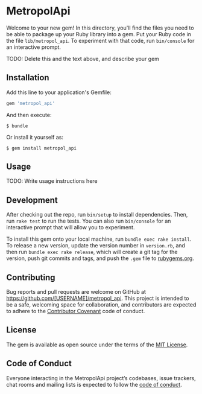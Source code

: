 # MetropolApi

Welcome to your new gem! In this directory, you'll find the files you need to be able to package up your Ruby library into a gem. Put your Ruby code in the file `lib/metropol_api`. To experiment with that code, run `bin/console` for an interactive prompt.

TODO: Delete this and the text above, and describe your gem

## Installation

Add this line to your application's Gemfile:

```ruby
gem 'metropol_api'
```

And then execute:

    $ bundle

Or install it yourself as:

    $ gem install metropol_api

## Usage

TODO: Write usage instructions here

## Development

After checking out the repo, run `bin/setup` to install dependencies. Then, run `rake test` to run the tests. You can also run `bin/console` for an interactive prompt that will allow you to experiment.

To install this gem onto your local machine, run `bundle exec rake install`. To release a new version, update the version number in `version.rb`, and then run `bundle exec rake release`, which will create a git tag for the version, push git commits and tags, and push the `.gem` file to [rubygems.org](https://rubygems.org).

## Contributing

Bug reports and pull requests are welcome on GitHub at https://github.com/[USERNAME]/metropol_api. This project is intended to be a safe, welcoming space for collaboration, and contributors are expected to adhere to the [Contributor Covenant](http://contributor-covenant.org) code of conduct.

## License

The gem is available as open source under the terms of the [MIT License](https://opensource.org/licenses/MIT).

## Code of Conduct

Everyone interacting in the MetropolApi project’s codebases, issue trackers, chat rooms and mailing lists is expected to follow the [code of conduct](https://github.com/[USERNAME]/metropol_api/blob/master/CODE_OF_CONDUCT.md).
